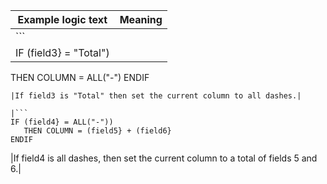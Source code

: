 
|Example logic text|Meaning|
|------------------|-------|
|```
|IF (field3} = "Total")
   THEN COLUMN = ALL("-")
ENDIF
```
|If field3 is "Total" then set the current column to all dashes.|
  
|```
IF (field4} = ALL("-"))
   THEN COLUMN = (field5} + (field6}
ENDIF
```
|If field4 is all dashes, then set the current column to a total of fields 5 and 6.|
   
